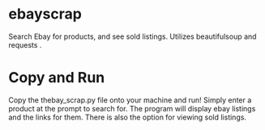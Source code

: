 # ebayscrap
  Search Ebay for products, and see sold listings. 
  Utilizes beautifulsoup and requests . 

# Copy and Run
  Copy the thebay_scrap.py file onto your machine and run!
  Simply enter a product at the prompt to search for. 
  The program will display ebay listings and the links for them.
  There is also the option for viewing sold listings.   
